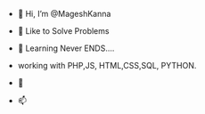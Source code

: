 - 👋 Hi, I’m @MageshKanna
- 👀 Like to Solve Problems
- 🌱 Learning Never ENDS....
- working with PHP,JS, HTML,CSS,SQL, PYTHON.

- 💞️ 
- 📫 

<!---
MageshKanna/MageshKanna is a ✨ special ✨ repository because its `README.md` (this file) appears on your GitHub profile.
You can click the Preview link to take a look at your changes.
--->
